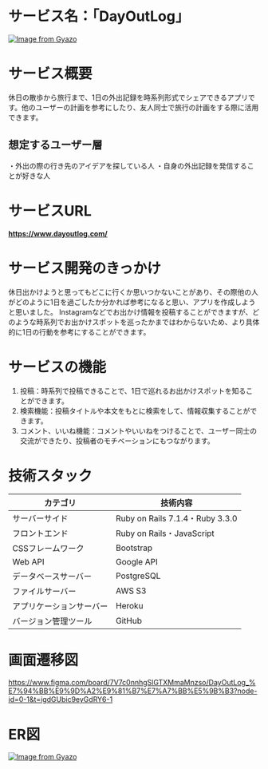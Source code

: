 # サービス名：「DayOutLog」
[![Image from Gyazo](https://i.gyazo.com/6c791f2e1ca99c2a6cac251259e7bc69.png)](https://gyazo.com/6c791f2e1ca99c2a6cac251259e7bc69)

# サービス概要
休日の散歩から旅行まで、1日の外出記録を時系列形式でシェアできるアプリです。他のユーザーの計画を参考にしたり、友人同士で旅行の計画をする際に活用できます。

## 想定するユーザー層
・外出の際の行き先のアイデアを探している人
・自身の外出記録を発信することが好きな人

# サービスURL
**https://www.dayoutlog.com/**

# サービス開発のきっかけ
休日出かけようと思ってもどこに行くか思いつかないことがあり、その際他の人がどのように1日を過ごしたか分かれば参考になると思い、アプリを作成しようと思いました。
Instagramなどでお出かけ情報を投稿することができますが、どのような時系列でお出かけスポットを巡ったかまではわからないため、より具体的に1日の行動を参考にすることができます。

# サービスの機能
1. 投稿：時系列で投稿できることで、1日で巡れるお出かけスポットを知ることができます。
2. 検索機能：投稿タイトルや本文をもとに検索をして、情報収集することができます。
3. コメント、いいね機能：コメントやいいねをつけることで、ユーザー同士の交流ができたり、投稿者のモチベーションにもつながります。

# 技術スタック
| カテゴリ | 技術内容 |
| ------------- | ------------- |
|サーバーサイド|Ruby on Rails 7.1.4・Ruby 3.3.0|
|フロントエンド|Ruby on Rails・JavaScript|
|CSSフレームワーク|Bootstrap|
|Web API|Google API|
|データベースサーバー|PostgreSQL|
|ファイルサーバー|AWS S3|
|アプリケーションサーバー|Heroku|
|バージョン管理ツール|GitHub|

# 画面遷移図
https://www.figma.com/board/7V7c0nnhgSlGTXMmaMnzso/DayOutLog_%E7%94%BB%E9%9D%A2%E9%81%B7%E7%A7%BB%E5%9B%B3?node-id=0-1&t=igdGUbic9eyGdRY6-1

# ER図
[![Image from Gyazo](https://i.gyazo.com/b4298a0e00e0c419d6cb3f70a222a585.png)](https://gyazo.com/b4298a0e00e0c419d6cb3f70a222a585)
